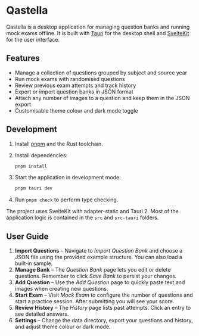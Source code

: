 # Qastella

Qastella is a desktop application for managing question banks and running mock exams offline. It is built with [Tauri](https://tauri.app/) for the desktop shell and [SvelteKit](https://kit.svelte.dev/) for the user interface.

## Features

- Manage a collection of questions grouped by subject and source year
- Run mock exams with randomised questions
- Review previous exam attempts and track history
- Export or import question banks in JSON format
- Attach any number of images to a question and keep them in the JSON export
- Customisable theme colour and dark mode toggle

## Development

1. Install [pnpm](https://pnpm.io/) and the Rust toolchain.
2. Install dependencies:

   ```bash
   pnpm install
   ```

3. Start the application in development mode:

   ```bash
   pnpm tauri dev
   ```

4. Run `pnpm check` to perform type checking.

The project uses SvelteKit with adapter-static and Tauri 2. Most of the application logic is contained in the `src` and `src-tauri` folders.

## User Guide

1. **Import Questions** – Navigate to *Import Question Bank* and choose a JSON file using the provided example structure. You can also load a built‑in sample.
2. **Manage Bank** – The *Question Bank* page lets you edit or delete questions. Remember to click *Save Bank* to persist your changes.
3. **Add Question** – Use the *Add Question* page to quickly paste text and images when creating new questions.
4. **Start Exam** – Visit *Mock Exam* to configure the number of questions and start a practice session. After submitting you will see your score.
5. **Review History** – The *History* page lists past attempts. Click an entry to see detailed answers.
6. **Settings** – Change the data directory, export your questions and history, and adjust theme colour or dark mode.
